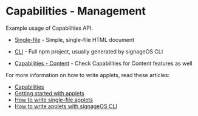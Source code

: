 # Capabilities - Management

Example usage of Capabilities API.

* [Single-file](singlefile-applet) - Simple, single-file HTML document
* [CLI](cli-applet) - Full npm project, usually generated by signageOS CLI

* [Capabilities - Content](https://github.com/signageos/applet-examples/tree/master/examples/content-js-api/capabilities-content) - Check Capabilities for Content features as well

For more information on how to write applets, read these articles:

* [Capabilities](https://docs.signageos.io/api/js/content/4.5.0/js-applet-basics#capabilities)
* [Getting started with applets](https://docs.signageos.io/knowledge-base/applet)
* [How to write single-file applets](https://docs.signageos.io/knowledge-base/applet-editor)
* [How to write applets with signageOS CLI](https://docs.signageos.io/knowledge-base/setup-developer-environment)
